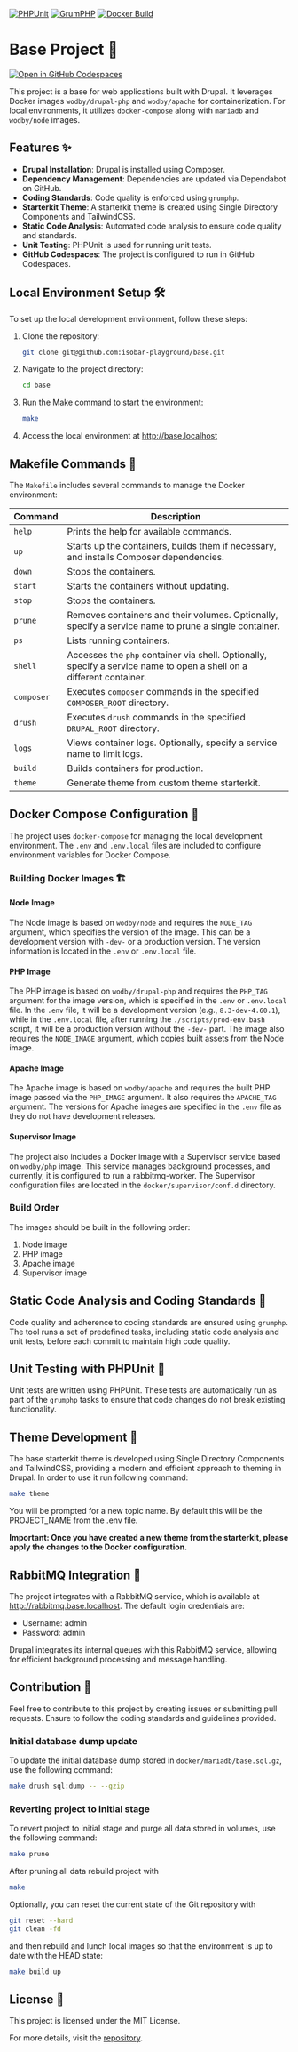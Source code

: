 [![PHPUnit](https://github.com/isobar-playground/base/actions/workflows/phpunit.yml/badge.svg?branch=master)](https://github.com/isobar-playground/base/actions/workflows/phpunit.yml)
[![GrumPHP](https://github.com/isobar-playground/base/actions/workflows/grumphp.yml/badge.svg?branch=master)](https://github.com/isobar-playground/base/actions/workflows/grumphp.yml)
[![Docker Build](https://github.com/isobar-playground/base/actions/workflows/test_build.yml/badge.svg?branch=master)](https://github.com/isobar-playground/base/actions/workflows/test_build.yml)

# Base Project 🚀

[![Open in GitHub Codespaces](https://github.com/codespaces/badge.svg)](https://codespaces.new/isobar-playground/base?quickstart=1)

This project is a base for web applications built with Drupal. It leverages Docker images `wodby/drupal-php` and `wodby/apache` for containerization. For local environments, it utilizes `docker-compose` along with `mariadb` and `wodby/node` images.

## Features ✨

- **Drupal Installation**: Drupal is installed using Composer.
- **Dependency Management**: Dependencies are updated via Dependabot on GitHub.
- **Coding Standards**: Code quality is enforced using `grumphp`.
- **Starterkit Theme**: A starterkit theme is created using Single Directory Components and TailwindCSS.
- **Static Code Analysis**: Automated code analysis to ensure code quality and standards.
- **Unit Testing**: PHPUnit is used for running unit tests.
- **GitHub Codespaces**: The project is configured to run in GitHub Codespaces.

## Local Environment Setup 🛠️

To set up the local development environment, follow these steps:

1. Clone the repository:
   ```sh
   git clone git@github.com:isobar-playground/base.git
   ```
2. Navigate to the project directory:
   ```sh
   cd base
   ```
3. Run the Make command to start the environment:
   ```sh
   make
   ```
4. Access the local environment at http://base.localhost

## Makefile Commands 📜

The `Makefile` includes several commands to manage the Docker environment:

| Command    | Description                                                                                                          |
|------------|----------------------------------------------------------------------------------------------------------------------|
| `help`     | Prints the help for available commands.                                                                              |
| `up`       | Starts up the containers, builds them if necessary, and installs Composer dependencies.                              |
| `down`     | Stops the containers.                                                                                                |
| `start`    | Starts the containers without updating.                                                                              |
| `stop`     | Stops the containers.                                                                                                |
| `prune`    | Removes containers and their volumes. Optionally, specify a service name to prune a single container.                |
| `ps`       | Lists running containers.                                                                                            |
| `shell`    | Accesses the `php` container via shell. Optionally, specify a service name to open a shell on a different container. |
| `composer` | Executes `composer` commands in the specified `COMPOSER_ROOT` directory.                                             |
| `drush`    | Executes `drush` commands in the specified `DRUPAL_ROOT` directory.                                                  |
| `logs`     | Views container logs. Optionally, specify a service name to limit logs.                                              |
| `build`    | Builds containers for production.                                                                                    |
| `theme`    | Generate theme from custom theme starterkit.                                                                         |

## Docker Compose Configuration 🐳

The project uses `docker-compose` for managing the local development environment. The `.env` and `.env.local` files are included to configure environment variables for Docker Compose.

### Building Docker Images 🏗️

#### Node Image

The Node image is based on `wodby/node` and requires the `NODE_TAG` argument, which specifies the version of the image. This can be a development version with `-dev-` or a production version. The version information is located in the `.env` or `.env.local` file.

#### PHP Image

The PHP image is based on `wodby/drupal-php` and requires the `PHP_TAG` argument for the image version, which is specified in the `.env` or `.env.local` file. In the `.env` file, it will be a development version (e.g., `8.3-dev-4.60.1`), while in the `.env.local` file, after running the `./scripts/prod-env.bash` script, it will be a production version without the `-dev-` part. The image also requires the `NODE_IMAGE` argument, which copies built assets from the Node image.

#### Apache Image

The Apache image is based on `wodby/apache` and requires the built PHP image passed via the `PHP_IMAGE` argument. It also requires the `APACHE_TAG` argument. The versions for Apache images are specified in the `.env` file as they do not have development releases.

#### Supervisor Image

The project also includes a Docker image with a Supervisor service based on `wodby/php` image. This service manages background processes, and currently, it is configured to run a rabbitmq-worker. The Supervisor configuration files are located in the `docker/supervisor/conf.d` directory.

### Build Order

The images should be built in the following order:
1. Node image
2. PHP image
3. Apache image
4. Supervisor image

## Static Code Analysis and Coding Standards 🧹

Code quality and adherence to coding standards are ensured using `grumphp`. The tool runs a set of predefined tasks, including static code analysis and unit tests, before each commit to maintain high code quality.

## Unit Testing with PHPUnit 🧪

Unit tests are written using PHPUnit. These tests are automatically run as part of the `grumphp` tasks to ensure that code changes do not break existing functionality.

## Theme Development 🎨

The base starterkit theme is developed using Single Directory Components and TailwindCSS, providing a modern and efficient approach to theming in Drupal. In order to use it run following command:

```bash
make theme
```

You will be prompted for a new topic name. By default this will be the PROJECT_NAME from the .env file. 

**Important: Once you have created a new theme from the starterkit, please apply the changes to the Docker configuration.**

## RabbitMQ Integration 🐰

The project integrates with a RabbitMQ service, which is available at http://rabbitmq.base.localhost. The default login credentials are:

- Username: admin
- Password: admin

Drupal integrates its internal queues with this RabbitMQ service, allowing for efficient background processing and message handling.

## Contribution 🤝

Feel free to contribute to this project by creating issues or submitting pull requests. Ensure to follow the coding standards and guidelines provided.

### Initial database dump update

To update the initial database dump stored in `docker/mariadb/base.sql.gz`, use the following command:

```bash
make drush sql:dump -- --gzip
```

### Reverting project to initial stage

To revert project to initial stage and purge all data stored in volumes, use the following command:
```bash
make prune
```

After pruning all data rebuild project with
```bash
make
```

Optionally, you can reset the current state of the Git repository with
```bash
git reset --hard
git clean -fd
```

and then rebuild and lunch local images so that the environment is up to date with the HEAD state:
```bash
make build up
```

## License 📄

This project is licensed under the MIT License.

For more details, visit the [repository](https://github.com/isobar-playground/base).
